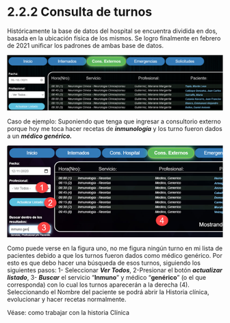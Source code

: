 # 2.2.2 Consulta de turnos

Históricamente la base de datos del hospital se encuentra dividida en dos, basada en la ubicación física de los mismos. Se logro finalmente en febrero de 2021 unificar los padrones de ambas base de datos.

![](<../../.gitbook/assets/b 22.png>)

Caso de ejemplo: Suponiendo que tenga que ingresar a consultorio externo porque hoy me toca hacer recetas de _**inmunología**_ y los turno fueron dados a un _**médico genérico.**_

![](<../../.gitbook/assets/image (113).png>)

Como puede verse en la figura uno, no me figura ningún turno en mi lista de pacientes debido a que los turnos fueron dados como médico genérico. Por esto es que debo hacer una búsqueda de esos turnos, siguiendo los siguientes pasos: 1- Seleccionar _**Ver Todos**_, 2-Presionar el botón _**actualizar listado**_, 3- _**Buscar**_ el servicio “**Inmuno**” y médico “**genérico**” (o el que corresponda) con lo cual los turnos aparecerán a la derecha (4). Seleccionando el Nombre del paciente se podrá abrir la Historia clínica, evolucionar y hacer recetas normalmente.

Véase:  como trabajar con la historia Clínica

